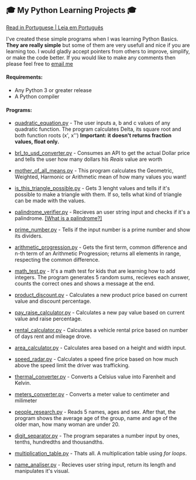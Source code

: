 ## 🎓 My Python Learning Projects 🎓

[Read in Portuguese | Leia em Português](https://github.com/molusca/Python/blob/master/learning_python/README.pt.md)

I've created these simple programs when I was learning Python Basics. **They are really simple** but some of them are very usefull and nice if you are learning too. I would gladly accept pointers from others to improve, simplify, or make the code better. If you would like to make any comments then please feel free to [email me](mailto:pro.lucasrfreitas@gmail.com)

#### Requirements:
- Any Python 3 or greater release
- A Python compiler

#### Programs:
- [quadratic_equation.py](https://github.com/molusca/Python/blob/master/learning_python/quadratic_equation.py) - The user inputs a, b and c values of any quadratic function. The program calculates Delta, its square root and both function roots (x', x'') **Important: it doesn't returns fraction values, float only.**

- [brl_to_usd_converter.py](https://github.com/molusca/Python/blob/master/learning_python/brl_to_usd_converter.py) - Consumes an API to get the actual Dollar price and tells the user how many dollars his *Reais* value are worth

- [mother_of_all_means.py](https://github.com/molusca/Python/blob/master/learning_python/mother_of_all_means.py) - This program calculates the Geometric, Weighted, Harmonic or Arithmetic mean of how many values you want!

- [is_this_triangle_possible.py](https://github.com/molusca/Python/blob/master/learning_python/is_this_triangle_possible.py) - Gets 3 lenght values and tells if it's possible to make a triangle with them. If so, tells what kind of triangle can be made with the values.

- [palindrome_verifier.py](https://github.com/molusca/Python/blob/master/learning_python/palindrome_verifier.py) - Recieves an user string input and checks if it's a palindrome. [ [What is a palindrome?] ](https://en.wikipedia.org/wiki/Palindrome)

- [prime_number.py](https://github.com/molusca/Python/blob/master/learning_python/prime_number.py) - Tells if the input number is a prime number and show its dividers.

- [arithmetic_progression.py](https://github.com/molusca/Python/blob/master/learning_python/arithmetic_progression.py) - Gets the first term, common difference and n-th term of an Arithmetic Progression; returns all elements in range, respecting the common difference.

- [math_test.py](https://github.com/molusca/Python/blob/master/learning_python/math_test.py) - It's a math test for kids that are learning how to add integers. The program generates 5 random sums, recieves each answer, counts the correct ones and shows a message at the end.

- [product_discount.py](https://github.com/molusca/Python/blob/master/learning_python/product_discount.py) - Calculates a new product price based on current value and discount percentage.

- [pay_raise_calculator.py](https://github.com/molusca/Python/blob/master/learning_python/pay_raise_calculator.py) - Calculates a new pay value based on current value and raise percentage.

- [rental_calculator.py](https://github.com/molusca/Python/blob/master/learning_python/rental_calculator.py) - Calculates a vehicle rental price based on number of days rent and mileage drove.

- [area_calculator.py](https://github.com/molusca/Python/blob/master/learning_python/area_calculator.py) - Calculates area based on a height and width input.

- [speed_radar.py](https://github.com/molusca/Python/blob/master/learning_python/speed_radar.py) - Calculates a speed fine price based on how much above the speed limit the driver was trafficking.

- [thermal_converter.py](https://github.com/molusca/Python/blob/master/learning_python/thermal_converter.py) - Converts a Celsius value into Farenheit and Kelvin.

- [meters_converter.py](https://github.com/molusca/Python/blob/master/learning_python/meters_converter.py) - Converts a meter value to centimeter and milimeter

- [people_research.py](https://github.com/molusca/Python/blob/master/learning_python/people_research.py) - Reads 5 names, ages and sex. After that, the program shows the average age of the group, name and age of the older man, how many woman are under 20.

- [digit_separator.py](https://github.com/molusca/Python/blob/master/learning_python/digit_separator.py) - The program separates a number input by ones, tenths, hundredths and thousandths.

- [multiplication_table.py](https://github.com/molusca/Python/blob/master/learning_python/multiplication_table.py) - Thats all. A multiplication table using *for loops*.

- [name_analiser.py](https://github.com/molusca/Python/blob/master/learning_python/name_analiser.py) - Recieves user string input, return its length and manipulates it's visual.
